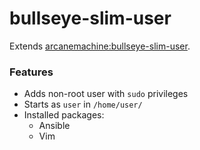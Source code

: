 # bullseye-slim-user

Extends [arcanemachine:bullseye-slim-user](https://hub.docker.com/repository/docker/arcanemachine/bullseye-slim-user).


### Features

- Adds non-root user with `sudo` privileges
- Starts as `user` in `/home/user/`
- Installed packages:
  - Ansible
  - Vim
